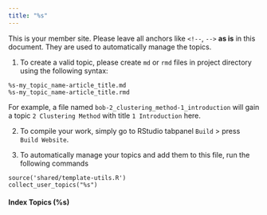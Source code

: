 ```yaml
---
title: "%s"
---
```


<!-- Start your brief intro here -->

This is your member site. Please leave all anchors like `<!--`, `-->` **as is** in this document. They are used to automatically manage the topics.

1. To create a valid topic, please create `md` or `rmd` files in project directory using the following syntax:
```
%s-my_topic_name-article_title.md
%s-my_topic_name-article_title.rmd
```
For example, a file named `bob-2_clustering_method-1_introduction` will gain a topic `2 Clustering Method` with title `1 Introduction` here.

2. To compile your work, simply go to RStudio tabpanel `Build` > press `Build Website`.

3. To automatically manage your topics and add them to this file, run the following commands
```
source('shared/template-utils.R')
collect_user_topics("%s")
```

#### Index Topics (%s)

<!-- 
This file can be automatically managed unless you don't want it. 
Please do not edit anything between line "begin-of-index" and "end-of-index"
-->
<!-- begin-of-index -->
<!-- end-of-index -->

<!-- Start your other stuff here -->
